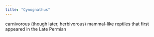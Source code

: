 ```yaml
---
title: "Cynognathus"
---
```

carnivorous (though later, herbivorous) mammal-like reptiles that first appeared in the Late Permian

